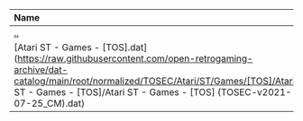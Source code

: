 |Name|Size|
|:---|---:|
|[..](../index.html)|DIR|
|[Atari ST - Games - [TOS].dat](https://raw.githubusercontent.com/open-retrogaming-archive/dat-catalog/main/root/normalized/TOSEC/Atari/ST/Games/[TOS]/Atari ST - Games - [TOS]/Atari ST - Games - [TOS] (TOSEC-v2021-07-25_CM).dat)|1916|
